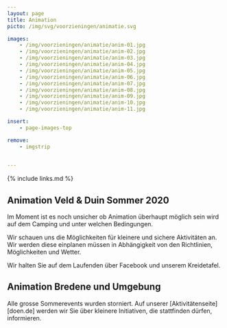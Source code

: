 ```yaml
---
layout: page
title: Animation
picto: /img/svg/voorzieningen/animatie.svg

images:
    - /img/voorzieningen/animatie/anim-01.jpg
    - /img/voorzieningen/animatie/anim-02.jpg
    - /img/voorzieningen/animatie/anim-03.jpg
    - /img/voorzieningen/animatie/anim-04.jpg
    - /img/voorzieningen/animatie/anim-05.jpg
    - /img/voorzieningen/animatie/anim-06.jpg
    - /img/voorzieningen/animatie/anim-07.jpg
    - /img/voorzieningen/animatie/anim-08.jpg
    - /img/voorzieningen/animatie/anim-09.jpg
    - /img/voorzieningen/animatie/anim-10.jpg
    - /img/voorzieningen/animatie/anim-11.jpg

insert:
    - page-images-top

remove:
    - imgstrip
    

---
```

{% include links.md %}

## Animation Veld & Duin Sommer 2020

Im Moment ist es noch unsicher ob Animation überhaupt möglich sein wird auf dem Camping und unter welchen Bedingungen. 

Wir schauen uns die Möglichkeiten für kleinere und sichere Aktivitäten an. Wir werden diese einplanen müssen in Abhängigkeit von den Richtlinien, Möglichkeiten und Wetter. 

Wir halten Sie auf dem Laufenden über Facebook und unserem Kreidetafel. 


## Animation Bredene und Umgebung

Alle grosse Sommerevents wurden storniert. Auf unserer [Aktivitätenseite][doen.de] werden wir Sie über kleinere Initiativen, die stattfinden dürfen, informieren. 

